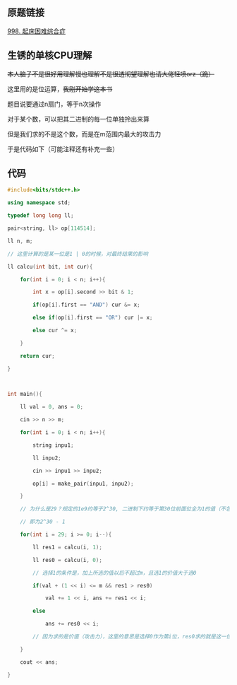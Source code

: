 ## 原题链接
[998. 起床困难综合症](https://www.acwing.com/problem/content/1000/)

## 生锈的单核CPU理解
~~本人脑子不是很好用理解慢也理解不是很透彻望理解也请大佬轻喷orz（跪）~~

这里用的是位运算，~~我刚开始学这本书~~

题目说要通过n扇门，等于n次操作

对于某个数，可以把其二进制的每一位单独拎出来算

但是我们求的不是这个数，而是在m范围内最大的攻击力

于是代码如下（可能注释还有补充一些）

## 代码
```cpp
#include<bits/stdc++.h>

using namespace std;

typedef long long ll;

pair<string, ll> op[114514];

ll n, m;

// 这里计算的是某一位是1 | 0的时候，对最终结果的影响

ll calcu(int bit, int cur){

    for(int i = 0; i < n; i++){

        int x = op[i].second >> bit & 1;

        if(op[i].first == "AND") cur &= x;

        else if(op[i].first == "OR") cur |= x;

        else cur ^= x;

    }

    return cur;

}

  

int main(){

    ll val = 0, ans = 0;

    cin >> n >> m;

    for(int i = 0; i < n; i++){

        string inpu1;

        ll inpu2;

        cin >> inpu1 >> inpu2;

        op[i] = make_pair(inpu1, inpu2);

    }

    // 为什么是29？规定的1e9约等于2^30, 二进制下约等于第30位前面位全为1的值（不包括第三十位）

    // 即为2^30 - 1

    for(int i = 29; i >= 0; i--){

        ll res1 = calcu(i, 1);

        ll res0 = calcu(i, 0);

        // 选择1的条件是，加上所选的值以后不超过m，且选1的价值大于选0

        if(val + (1 << i) <= m && res1 > res0)

            val += 1 << i, ans += res1 << i;

        else

            ans += res0 << i;

        // 因为求的是价值（攻击力），这里的意思是选择0作为第i位，res0求的就是这一位用0的影响

    }

    cout << ans;

}
```

